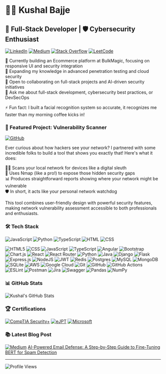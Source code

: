 # 👨‍💻 Kushal Bajje
## 🚀 Full-Stack Developer | 🛡️ Cybersecurity Enthusiast
[![LinkedIn](https://img.shields.io/badge/LinkedIn-%230077B5.svg?logo=linkedin&logoColor=white)](https://linkedin.com/in/kushal-bajje)
[![Medium](https://img.shields.io/badge/Medium-12100E?logo=medium&logoColor=white)](https://medium.com/@kushalbajje)
[![Stack Overflow](https://img.shields.io/badge/-Stackoverflow-FE7A16?logo=stack-overflow&logoColor=white)](https://stackoverflow.com/users/14506481)
[![LeetCode](https://img.shields.io/badge/-LeetCode-FFA116?style=flat&logo=LeetCode&logoColor=black)](https://leetcode.com/u/Kushal_Bajje/)

🔭 Currently building an Ecommerce platform at BulkMagic, focusing on responsive UI and security integration  
🌱 Expanding my knowledge in advanced penetration testing and cloud security  
👯 Open to collaborating on full-stack projects and AI-driven security initiatives  
💬 Ask me about full-stack development, cybersecurity best practices, or DevSecOps  

⚡ Fun fact: I built a facial recognition system so accurate, it recognizes me faster than my morning coffee kicks in!

### 🌟 Featured Project: Vulnerability Scanner
[![GitHub](https://img.shields.io/badge/github-%23121011.svg?style=for-the-badge&logo=github&logoColor=white)](https://github.com/kushalbajje/vulnerability-scanner)

Ever curious about how hackers see your network? I partnered with some incredible folks to build a tool that shows you exactly that! Here's what it does:

🕵️‍♂️ Scans your local network for devices like a digital sleuth </br>
🚀 Uses Nmap (like a pro!) to expose those hidden security gaps </br>
📊 Produces straightforward reports showing where your network might be vulnerable </br>
🛡️ In short, it acts like your personal network watchdog </br>

This tool combines user-friendly design with powerful security features, making network vulnerability assessment accessible to both professionals and enthusiasts.

### 🛠️ Tech Stack
![JavaScript](https://img.shields.io/badge/JavaScript-42.64%25-F7DF1E?style=flat-square&logo=javascript&logoColor=black)
![Python](https://img.shields.io/badge/Python-40.49%25-3776AB?style=flat-square&logo=python&logoColor=white)
![TypeScript](https://img.shields.io/badge/TypeScript-9.59%25-007ACC?style=flat-square&logo=typescript&logoColor=white)
![HTML](https://img.shields.io/badge/HTML-5.94%25-E34F26?style=flat-square&logo=html5&logoColor=white)
![CSS](https://img.shields.io/badge/CSS-1.34%25-1572B6?style=flat-square&logo=css3&logoColor=white)

![HTML5](https://img.shields.io/badge/html5-%23E34F26.svg?style=for-the-badge&logo=html5&logoColor=white) ![CSS](https://img.shields.io/badge/CSS-563d7c?&style=for-the-badge&logo=css3&logoColor=white) ![JavaScript](https://img.shields.io/badge/JavaScript-F7DF1E?style=for-the-badge&logo=javascript&logoColor=black) ![TypeScript](https://img.shields.io/badge/typescript-%23007ACC.svg?style=for-the-badge&logo=typescript&logoColor=white) ![Angular](https://img.shields.io/badge/angular-%23DD0031.svg?style=for-the-badge&logo=angular&logoColor=white) ![Bootstrap](https://img.shields.io/badge/bootstrap-%238511FA.svg?style=for-the-badge&logo=bootstrap&logoColor=white) ![Chart.js](https://img.shields.io/badge/chart.js-F5788D.svg?style=for-the-badge&logo=chart.js&logoColor=white) ![React](https://img.shields.io/badge/react-%2320232a.svg?style=for-the-badge&logo=react&logoColor=%2361DAFB) ![React Router](https://img.shields.io/badge/React_Router-CA4245?style=for-the-badge&logo=react-router&logoColor=white) ![Python](https://img.shields.io/badge/python-3670A0?style=for-the-badge&logo=python&logoColor=ffdd54) ![Java](https://img.shields.io/badge/java-%23ED8B00.svg?style=for-the-badge&logo=openjdk&logoColor=white) ![Django](https://img.shields.io/badge/django-%23092E20.svg?style=for-the-badge&logo=django&logoColor=white) ![Flask](https://img.shields.io/badge/flask-%23000.svg?style=for-the-badge&logo=flask&logoColor=white) ![Express.js](https://img.shields.io/badge/express.js-%23404d59.svg?style=for-the-badge&logo=express&logoColor=%2361DAFB) ![NodeJS](https://img.shields.io/badge/node.js-6DA55F?style=for-the-badge&logo=node.js&logoColor=white) ![JWT](https://img.shields.io/badge/JWT-black?style=for-the-badge&logo=JSON%20web%20tokens) ![Redis](https://img.shields.io/badge/redis-%23DD0031.svg?style=for-the-badge&logo=redis&logoColor=white) ![Postgres](https://img.shields.io/badge/postgres-%23316192.svg?style=for-the-badge&logo=postgresql&logoColor=white) ![MySQL](https://img.shields.io/badge/mysql-4479A1.svg?style=for-the-badge&logo=mysql&logoColor=white) ![MongoDB](https://img.shields.io/badge/MongoDB-%234ea94b.svg?style=for-the-badge&logo=mongodb&logoColor=white) ![SQLite](https://img.shields.io/badge/sqlite-%2307405e.svg?style=for-the-badge&logo=sqlite&logoColor=white) ![AWS](https://img.shields.io/badge/AWS-%23FF9900.svg?style=for-the-badge&logo=amazon-aws&logoColor=white) ![Google Cloud](https://img.shields.io/badge/GoogleCloud-%234285F4.svg?style=for-the-badge&logo=google-cloud&logoColor=white) ![Git](https://img.shields.io/badge/git-%23F05033.svg?style=for-the-badge&logo=git&logoColor=white) ![GitHub](https://img.shields.io/badge/github-%23121011.svg?style=for-the-badge&logo=github&logoColor=white) ![GitHub Actions](https://img.shields.io/badge/github%20actions-%232671E5.svg?style=for-the-badge&logo=githubactions&logoColor=white) ![ESLint](https://img.shields.io/badge/ESLint-4B3263?style=for-the-badge&logo=eslint&logoColor=white) ![Postman](https://img.shields.io/badge/Postman-FF6C37?style=for-the-badge&logo=postman&logoColor=white) ![Jira](https://img.shields.io/badge/jira-%230A0FFF.svg?style=for-the-badge&logo=jira&logoColor=white) ![Swagger](https://img.shields.io/badge/-Swagger-%23Clojure?style=for-the-badge&logo=swagger&logoColor=white) ![Pandas](https://img.shields.io/badge/pandas-%23150458.svg?style=for-the-badge&logo=pandas&logoColor=white) ![NumPy](https://img.shields.io/badge/numpy-%23013243.svg?style=for-the-badge&logo=numpy&logoColor=white)

### 📊 GitHub Stats
![Kushal's GitHub Stats](https://github-readme-stats.vercel.app/api?username=kushalbajje&show_icons=true&theme=radical)

### 🏆 Certifications
[![CompTIA Security+](https://img.shields.io/badge/CompTIA-Security%2B-FF0000?style=for-the-badge&logo=comptia&logoColor=white)](https://www.credly.com/badges/f1b853c0-c456-4b83-8838-616aa868b467/linked_in_profile)
[![eJPT](https://img.shields.io/badge/INE-eJPT-0077B5?style=for-the-badge&logo=ine&logoColor=white)](https://certs.ine.com/1a50ad6c-21df-42db-9db5-8368e51cfd07)
[![Microsoft](https://img.shields.io/badge/Microsoft-Certified-0078D4?style=for-the-badge&logo=microsoft&logoColor=white)](https://learn.microsoft.com/api/credentials/share/en-us/KushalBajjeJagannath-6026/4E013097B64C2EF6?sharingId=539673D5E8BCD5BD)

### 📚 Latest Blog Post
[![Medium](https://img.shields.io/badge/Medium-12100E?style=for-the-badge&logo=medium&logoColor=white)](https://medium.com/@kushalbajje/ai-powered-email-defense-a-step-by-step-guide-to-fine-tuning-bert-for-spam-detection-2f803aa15ffc)
[AI-Powered Email Defense: A Step-by-Step Guide to Fine-Tuning BERT for Spam Detection](https://medium.com/@kushalbajje/ai-powered-email-defense-a-step-by-step-guide-to-fine-tuning-bert-for-spam-detection-2f803aa15ffc)

---
![Profile Views](https://komarev.com/ghpvc/?username=kushalbajje&color=blueviolet)
